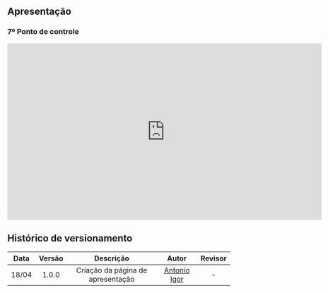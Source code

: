 ## Apresentação

### 7º Ponto de controle 

<iframe width="711" height="400" src="https://www.youtube.com/embed/7hXuTRjjjMw" title="YouTube video player" frameborder="0" allow="accelerometer; autoplay; clipboard-write; encrypted-media; gyroscope; picture-in-picture" allowfullscreen></iframe>

## Histórico de versionamento

| Data  | Versão | Descrição | Autor | Revisor |
| :--:  | :----: | :-------: | :---: | :-----: |
| 18/04 | 1.0.0  | Criação da página de apresentação | [Antonio Igor](https://github.com/antonioigorcarvalho) | - | 

